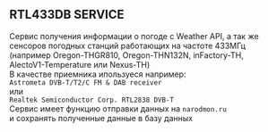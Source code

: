 ## RTL433DB SERVICE

Сервис получения информации о погоде с Weather API, а так же        
сенсоров погодных станций работающих на частоте 433МГц     
(например Oregon-THGR810, Oregon-THN132N, inFactory-TH,    
AlectoV1-Temperature или Nexus-TH)       
В качестве приемника ипользуеся например:      
```Astrometa DVB-T/T2/C FM & DAB receiver```      
или      
```Realtek Semiconductor Corp. RTL2838 DVB-T```       
Сервис имеет функцию отправки данных на ```narodmon.ru```   
и сохранять полученные данные в базу данных
  